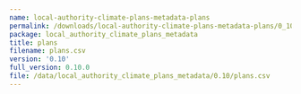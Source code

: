 ```yaml
---
name: local-authority-climate-plans-metadata-plans
permalink: /downloads/local-authority-climate-plans-metadata-plans/0_10
package: local_authority_climate_plans_metadata
title: plans
filename: plans.csv
version: '0.10'
full_version: 0.10.0
file: /data/local_authority_climate_plans_metadata/0.10/plans.csv
---
```

